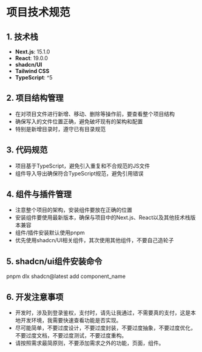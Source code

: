 # 项目技术规范

## 1. 技术栈

- **Next.js**: 15.1.0
- **React**: 19.0.0
- **shadcn/UI**
- **Tailwind CSS**
- **TypeScript**: ^5

## 2. 项目结构管理

- 在对项目文件进行新增、移动、删除等操作前，要查看整个项目结构
- 确保写入的文件位置正确，避免破坏现有的架构和配置
- 特别是新增目录时，遵守已有目录规范

## 3. 代码规范

- 项目基于TypeScript，避免引入重复和不合规范的JS文件
- 组件导入导出确保符合TypeScript规范，避免引用错误

## 4. 组件与插件管理

- 注意整个项目的架构，安装组件要放在正确的位置
- 安装组件要使用最新版本，确保与项目中的Next.js、React以及其他技术栈版本兼容
- 组件/插件安装默认使用pnpm
- 优先使用shadcn/UI相关组件，其次使用其他组件，不要自己造轮子

## 5. shadcn/ui组件安装命令

pnpm dlx shadcn@latest add component_name

## 6. 开发注意事项

- 开发时，涉及到登录鉴权，支付时，请先让我通过，不需要真的支付，这是本地开发环境，我需要快速查看功能是否实现。
- 尽可能简单，不要过度设计，不要过度封装，不要过度抽象，不要过度优化，不要过度文档，不要过度测试，不要过度重构。
- 请按照需求最简原则，不要添加需求之外的功能，页面，组件。
